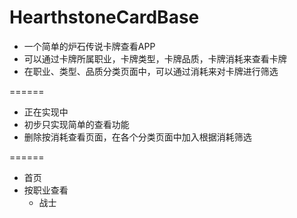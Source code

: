 HearthstoneCardBase
===================

- 一个简单的炉石传说卡牌查看APP
- 可以通过卡牌所属职业，卡牌类型，卡牌品质，卡牌消耗来查看卡牌
- 在职业、类型、品质分类页面中，可以通过消耗来对卡牌进行筛选

======

- 正在实现中
- 初步只实现简单的查看功能
- 删除按消耗查看页面，在各个分类页面中加入根据消耗筛选

======

- 首页
- 按职业查看
  - 战士
